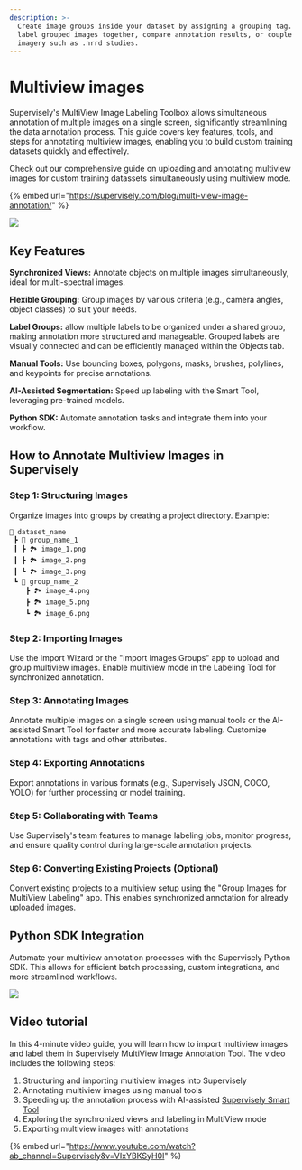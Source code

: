 ```yaml
---
description: >-
  Create image groups inside your dataset by assigning a grouping tag. View and
  label grouped images together, compare annotation results, or couple dependent
  imagery such as .nrrd studies.
---
```


# Multiview images

Supervisely's MultiView Image Labeling Toolbox allows simultaneous annotation of multiple images on a single screen, significantly streamlining the data annotation process. This guide covers key features, tools, and steps for annotating multiview images, enabling you to build custom training datasets quickly and effectively.

Check out our comprehensive guide on uploading and annotating multiview images for custom training datassets simultaneously using multiview mode.&#x20;

{% embed url="https://supervisely.com/blog/multi-view-image-annotation/" %}

![](<Multi-view images1.gif>)

## Key Features

**Synchronized Views:** Annotate objects on multiple images simultaneously, ideal for multi-spectral images.

**Flexible Grouping:** Group images by various criteria (e.g., camera angles, object classes) to suit your needs.

**Label Groups:** allow multiple labels to be organized under a shared group, making annotation more structured and manageable. Grouped labels are visually connected and can be efficiently managed within the Objects tab.

**Manual Tools:** Use bounding boxes, polygons, masks, brushes, polylines, and keypoints for precise annotations.

**AI-Assisted Segmentation:** Speed up labeling with the Smart Tool, leveraging pre-trained models.

**Python SDK:** Automate annotation tasks and integrate them into your workflow.

## How to Annotate Multiview Images in Supervisely

### Step 1: Structuring Images

Organize images into groups by creating a project directory. Example:

```text
📂 dataset_name
 ┣ 📂 group_name_1
 ┃ ┣ 🏞️ image_1.png
 ┃ ┣ 🏞️ image_2.png
 ┃ ┗ 🏞️ image_3.png
 ┗ 📂 group_name_2
    ┣ 🏞️ image_4.png
    ┣ 🏞️ image_5.png
    ┗ 🏞️ image_6.png
```

### Step 2: Importing Images

Use the Import Wizard or the "Import Images Groups" app to upload and group multiview images. Enable multiview mode in the Labeling Tool for synchronized annotation.

### Step 3: Annotating Images

Annotate multiple images on a single screen using manual tools or the AI-assisted Smart Tool for faster and more accurate labeling. Customize annotations with tags and other attributes.

### Step 4: Exporting Annotations

Export annotations in various formats (e.g., Supervisely JSON, COCO, YOLO) for further processing or model training.

### Step 5: Collaborating with Teams

Use Supervisely's team features to manage labeling jobs, monitor progress, and ensure quality control during large-scale annotation projects.

### Step 6: Converting Existing Projects (Optional)

Convert existing projects to a multiview setup using the "Group Images for MultiView Labeling" app. This enables synchronized annotation for already uploaded images.

## Python SDK Integration

Automate your multiview annotation processes with the Supervisely Python SDK. This allows for efficient batch processing, custom integrations, and more streamlined workflows.

![](<Multi-view images2.png>)

## Video tutorial <a href="#video-tutorial" id="video-tutorial"></a>

In this 4-minute video guide, you will learn how to import multiview images and label them in Supervisely MultiView Image Annotation Tool. The video includes the following steps:

1. Structuring and importing multiview images into Supervisely
2. Annotating multiview images using manual tools
3. Speeding up the annotation process with AI-assisted [Supervisely Smart Tool](https://supervisely.com/blog/smarttool-annotation/)
4. Exploring the synchronized views and labeling in MultiView mode
5. Exporting multiview images with annotations

{% embed url="https://www.youtube.com/watch?ab_channel=Supervisely&v=VIxYBKSyH0I" %}
